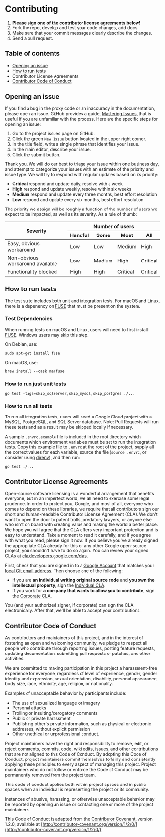 # Contributing

1. **Please sign one of the contributor license agreements below!**
1. Fork the repo, develop and test your code changes, add docs.
1. Make sure that your commit messages clearly describe the changes.
1. Send a pull request.

## Table of contents
* [Opening an issue](#opening-an-issue)
* [How to run tests](#how-to-run-tests)
* [Contributor License Agreements](#contributor-license-agreements)
* [Contributor Code of Conduct](#contributor-code-of-conduct)

## Opening an issue

If you find a bug in the proxy code or an inaccuracy in the documentation,
please open an issue. GitHub provides a guide, [Mastering
Issues](https://guides.github.com/features/issues/), that is useful if you are
unfamiliar with the process. Here are the specific steps for opening an issue:

1. Go to the project issues page on GitHub.
1. Click the green `New Issue` button located in the upper right corner.
1. In the title field, write a single phrase that identifies your issue.
1. In the main editor, describe your issue.
1. Click the submit button.

Thank you. We will do our best to triage your issue within one business day, and
attempt to categorize your issues with an estimate of the priority and issue
type. We will try to respond with regular updates based on its priority:

* **Critical** respond and update daily, resolve with a week
* **High** respond and update weekly, resolve within six weeks
* **Medium** respond and update every three months, best effort resolution
* **Low** respond and update every six months, best effort resolution

The priority we assign will be roughly a function of the number of users we
expect to be impacted, as well as its severity. As a rule of thumb:

<table>
  <thead>
    <tr>
      <th rowspan="2">Severity</th>
      <th colspan="4">Number of users</th>
    </tr>
    <tr>
      <th>Handful</th>
      <th>Some</th>
      <th>Most</th>
      <th>All</th>
    </tr>
  </thead>
  <tr>
    <td>Easy, obvious workaround</td>
    <td>Low</td>
    <td>Low</td>
    <td>Medium</td>
    <td>High
  </tr>
  <tr>
<td>Non-obvious workaround available</td>
<td>Low</td>
<td>Medium</td>
<td>High</td>
<td>Critical</td>
  </tr>

  <tr>
<td>Functionality blocked</td>
<td>High</td>
<td>High</td>
<td>Critical</td>
<td>Critical</td>
  </tr>
</table>

## How to run tests

The test suite includes both unit and integration tests. For macOS and Linux,
there is a depenency on [FUSE][] that must be present on the system.

### Test Dependencies

When running tests on macOS and Linux, users will need to first install
[FUSE][]. Windows users may skip this step.

On Debian, use:

```
sudo apt-get install fuse
```

On macOS, use:

```
brew install --cask macfuse
```

### How to run just unit tests

```
go test -tags=skip_sqlserver,skip_mysql,skip_postgres ./...
```

### How to run all tests

To run all integration tests, users will need a Google Cloud project with a
MySQL, PostgreSQL, and SQL Server database. Note: Pull Requests will run these
tests and as a result may be skipped locally if necessary.

A sample `.envrc.example` file is included in the root directory which documents
which environment variables must be set to run the integration tests. Copy this
example file to `.envrc` at the root of the project, supply all the correct
values for each variable, source the file (`source .envrc`, or consider using
[direnv][]), and then run:

```
go test ./...
```

## Contributor License Agreements

Open-source software licensing is a wonderful arrangement that benefits
everyone, but in an imperfect world, we all need to exercise some legal
prudence. In order to protect you, Google, and most of all, everyone who comes
to depend on these libraries, we require that all contributors sign our short
and human-readable Contributor License Agreement (CLA). We don't want to open
the door to patent trolls, predatory lawyers, or anyone else who isn't on board
with creating value and making the world a better place. We hope you will agree
that the CLA offers very important protection and is easy to understand. Take a
moment to read it carefully, and if you agree with what you read, please sign it
now. If you believe you've already signed the appropriate CLA already for this
or any other Google open-source project, you shouldn't have to do so again. You
can review your signed CLAs at
[cla.developers.google.com/clas](https://cla.developers.google.com/clas).

First, check that you are signed in to a [Google
Account](https://accounts.google.com) that matches your [local Git email
address](https://help.github.com/articles/setting-your-email-in-git/). Then
choose one of the following:

* If you are **an individual writing original source code** and **you own the
  intellectual property**, sign the [Individual
  CLA](https://developers.google.com/open-source/cla/individual).
* If you work for **a company that wants to allow you to contribute**, sign the
  [Corporate CLA](https://developers.google.com/open-source/cla/corporate).

You (and your authorized signer, if corporate) can sign the CLA
electronically. After that, we'll be able to accept your contributions.

## Contributor Code of Conduct

As contributors and maintainers of this project, and in the interest of
fostering an open and welcoming community, we pledge to respect all people who
contribute through reporting issues, posting feature requests, updating
documentation, submitting pull requests or patches, and other activities.

We are committed to making participation in this project a harassment-free
experience for everyone, regardless of level of experience, gender, gender
identity and expression, sexual orientation, disability, personal appearance,
body size, race, ethnicity, age, religion, or nationality.

Examples of unacceptable behavior by participants include:

* The use of sexualized language or imagery
* Personal attacks
* Trolling or insulting/derogatory comments
* Public or private harassment
* Publishing other's private information, such as physical or electronic
addresses, without explicit permission
* Other unethical or unprofessional conduct.

Project maintainers have the right and responsibility to remove, edit, or reject
comments, commits, code, wiki edits, issues, and other contributions that are
not aligned to this Code of Conduct.  By adopting this Code of Conduct, project
maintainers commit themselves to fairly and consistently applying these
principles to every aspect of managing this project.  Project maintainers who do
not follow or enforce the Code of Conduct may be permanently removed from the
project team.

This code of conduct applies both within project spaces and in public spaces
when an individual is representing the project or its community.

Instances of abusive, harassing, or otherwise unacceptable behavior may be
reported by opening an issue or contacting one or more of the project
maintainers.

This Code of Conduct is adapted from the [Contributor
Covenant](http://contributor-covenant.org), version 1.2.0, available at
[http://contributor-covenant.org/version/1/2/0/](http://contributor-covenant.org/version/1/2/0/)

[FUSE]: https://www.kernel.org/doc/html/latest/filesystems/fuse.html
[direnv]: https://direnv.net/
